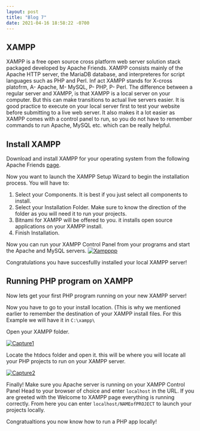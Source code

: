 ```yaml
---
layout: post
title: "Blog 7"
date: 2021-04-16 18:58:22 -0700
---
```

## XAMPP 
XAMPP is a free open source cross platform web server solution stack packaged developed by Apache Friends. XAMPP consists mainly of the Apache HTTP server, the MariaDB database, and interpreteres for script languages such as PHP and Perl. Inf act XAMPP stands for X-cross platofrm, A- Apache, M- MySQL, P- PHP, P- Perl. The difference between a regular server and XAMPP, is that XAMPP is a local server on your computer. But this can make transitions to actual live servers easier. It is good practice to execute on your local server first to test your website before submitting to a live web server. It also makes it a lot easier as XAMPP comes with a control panel to run, so you do not have to remember commands to run Apache, MySQL etc. which can be really helpful.
## Install XAMPP
Download and install XAMPP for your operating system from the following Apache Friends [page](https://www.apachefriends.org/download.html). 

Now you want to launch the XAMPP Setup Wizard to begin the installation process. You will have to:
1. Select your Components. It is best if you just select all components to install.
2. Select your Installation Folder. Make sure to know the direction of the folder as you will need it to run your projects.
3. Bitnami for XAMPP will be offered to you. it installs open source applications on your XAMPP install. 
4. Finish Installation.

Now you can run your XAMPP Control Panel from your programs and start the Apache and MySQL servers. 
<a href="https://ibb.co/SPThSjC"><img src="https://i.ibb.co/c15GqBn/Xampppp.jpg" alt="Xampppp" border="0"></a>

Congratulations you have succesfullly installed your local XAMPP server!

## Running PHP program on XAMPP
Now lets get your first PHP program running on your new XAMPP server!

Now you have to go to your install location. (This is why we mentioned earlier to remember the destination of your XAMPP install files. For this Example we will have it in `C:\xampp\`

Open your XAMPP folder. 

<a href="https://ibb.co/q55FKHs"><img src="https://i.ibb.co/hff1bGW/Capture1.jpg" alt="Capture1" border="0"></a>

Locate the htdocs folder and open it. this will be where you will locate all your PHP projects to run on your XAMPP server.

<a href="https://ibb.co/ys0jmvJ"><img src="https://i.ibb.co/Ky6vc4H/Capture2.jpg" alt="Capture2" border="0"></a>

Finally! Make sure you Apache server is running on your XAMPP Control Panel
Head to your browser of choice and enter `localhost` in the URL. If you are greeted with the Welcome to XAMPP page everything is running correctly. From here you can enter `localhost/NAMEofPROJECT` to launch your projects locally.

Congratualtions you now know how to run a PHP app locally!
